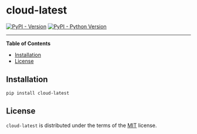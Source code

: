 # cloud-latest

[![PyPI - Version](https://img.shields.io/pypi/v/cloud-latest.svg)](https://pypi.org/project/cloud-latest)
[![PyPI - Python Version](https://img.shields.io/pypi/pyversions/cloud-latest.svg)](https://pypi.org/project/cloud-latest)

-----

**Table of Contents**

- [Installation](#installation)
- [License](#license)

## Installation

```console
pip install cloud-latest
```

## License

`cloud-latest` is distributed under the terms of the [MIT](https://spdx.org/licenses/MIT.html) license.
